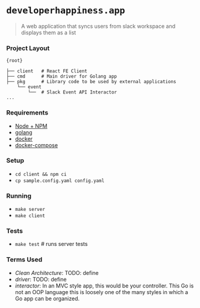 # `developerhappiness.app`

> A web application that syncs users from slack workspace and displays them as a list

### Project Layout

```
{root}

├── client   # React FE Client
├── cmd      # Main driver for Golang app
├── pkg      # Library code to be used by external applications
    └── event
        └──  # Slack Event API Interactor
...
```

### Requirements

- [Node + NPM](https://nodejs.org/en/) 
- [golang](https://golang.org/)
- [docker](https://docs.docker.com/get-docker/)
- [docker-compose](https://docs.docker.com/compose/install/)

### Setup

- `cd client && npm ci`
- `cp sample.config.yaml config.yaml`

### Running

- `make server`
- `make client`

### Tests

- `make test` # runs server tests

### Terms Used
- *Clean Architecture*: TODO: define
- *driver*: TODO: define
- *interactor*: In an MVC style app, this would be your controller. This Go is not an OOP language this is loosely one of the many styles
in which a Go app can be organized. 

